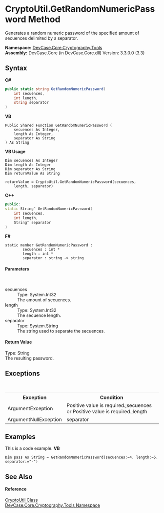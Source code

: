 # CryptoUtil.GetRandomNumericPassword Method 
 

Generates a random numeric password of the specified amount of secuences delimited by a separator.

**Namespace:**&nbsp;<a href="N_DevCase_Core_Cryptography_Tools">DevCase.Core.Cryptography.Tools</a><br />**Assembly:**&nbsp;DevCase.Core (in DevCase.Core.dll) Version: 3.3.0.0 (3.3)

## Syntax

**C#**<br />
``` C#
public static string GetRandomNumericPassword(
	int secuences,
	int length,
	string separator
)
```

**VB**<br />
``` VB
Public Shared Function GetRandomNumericPassword ( 
	secuences As Integer,
	length As Integer,
	separator As String
) As String
```

**VB Usage**<br />
``` VB Usage
Dim secuences As Integer
Dim length As Integer
Dim separator As String
Dim returnValue As String

returnValue = CryptoUtil.GetRandomNumericPassword(secuences, 
	length, separator)
```

**C++**<br />
``` C++
public:
static String^ GetRandomNumericPassword(
	int secuences, 
	int length, 
	String^ separator
)
```

**F#**<br />
``` F#
static member GetRandomNumericPassword : 
        secuences : int * 
        length : int * 
        separator : string -> string 

```


#### Parameters
&nbsp;<dl><dt>secuences</dt><dd>Type: System.Int32<br />The amount of secuences.</dd><dt>length</dt><dd>Type: System.Int32<br />The secuence length.</dd><dt>separator</dt><dd>Type: System.String<br />The string used to separate the secuences.</dd></dl>

#### Return Value
Type: String<br />The resulting password.

## Exceptions
&nbsp;<table><tr><th>Exception</th><th>Condition</th></tr><tr><td>ArgumentException</td><td>Positive value is required.;secuences or Positive value is required.;length</td></tr><tr><td>ArgumentNullException</td><td>separator</td></tr></table>

## Examples
This is a code example. 
**VB**<br />
``` VB
Dim pass As String = GetRandomNumericPassword(secuences:=4, length:=5, separator:="-")
```


## See Also


#### Reference
<a href="T_DevCase_Core_Cryptography_Tools_CryptoUtil">CryptoUtil Class</a><br /><a href="N_DevCase_Core_Cryptography_Tools">DevCase.Core.Cryptography.Tools Namespace</a><br />